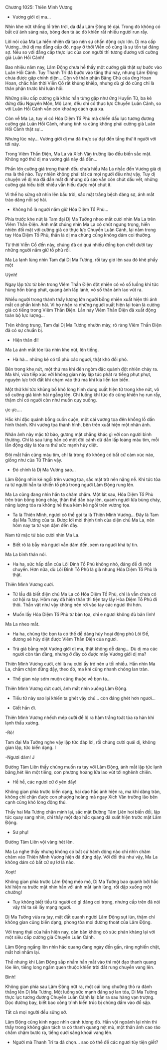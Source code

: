 




Chương 1025: Thiên Mình Vương


- Vương giới dị ma...

Nhìn khe nứt khổng lồ trên trời, da đầu Lâm Động tê dại. Trong đó không có bất cứ ánh sáng nào, bóng đen tà ác đó khiến rất nhiều người run rẩy.

Lời nói của Ma La hiển nhiên đã tạo nên sự chấn động cực lớn. Dị ma cấp Vương...thứ dị ma đẳng cấp đó, ngay ở thời Viễn cổ cũng là sự tồn tại đáng sợ. Nếu so với đẳng cấp thực lực của con người thì tương đương với cường giả Luân Hồi Cảnh!

Bao nhiêu năm nay, Lâm Động chưa hề thấy một cường giả thật sự bước vào Luân Hồi Cảnh. Tuy Thanh Trĩ đã bước vào tầng thứ này, nhưng Lâm Động chưa được gặp chính diện....Còn về thân phận Băng Chủ của ứng Hoan Hoan, chắc hẳn thời Viễn Cổ rất khủng khiếp, nhưng dù gì đó cũng chỉ là thân phận trước khi luân hồi.

Những siêu cấp cường giả khác hắn từng gặp như ứng Huyền Tử, ba kẻ đứng đầu Nguyên Môn, Mộ Lam, đều chí có thực lực Chuyển Luân Cảnh, so với Luân Hồi Cảnh vẫn còn khoảng cách quá xa.

Còn về Ma La, tuy vì có Hỏa Diệm Tổ Phù mà chiến dấu lực tương đương cường giả Luân Hồi Cảnh, nhưng tính ra cũng không phải cường giả Luân Hồi Cảnh thật sự...

Nhưng lúc này... Vương giới dị ma đã thực sự đạt đến tầng thứ ít người với tới này.

Trong Viêm Thần Điện, Ma La và Xích Vân trưởng lão đều biến sắc mặt. Không ngờ thứ dị ma vương giả này đã đến...

Phần lớn cường giả trong thành đều chưa hiểu Ma La nhắc đến Vương giả dị ma là thế nào. Tuy nhiên không phải tất cả mọi người đều như vậy. Tuy dị chuyện về dị ma đã dần mất đi nhưng dù sao vẫn còn chút dấu vết, những cường giả hiểu biết nhiều vẫn hiểu được một chút ít.

Vì thế họ sững sờ nhìn lên bầu trời, sắc mặt trắng bệch đáng sợ, ánh mắt trào dâng nỗi sợ hãi.

- Không hổ là người nắm giữ Hỏa Diệm Tổ Phù...

Phía trước khe nứt là Tam đại Dị Ma Tướng nheo mắt cười nhìn Ma La trên Viêm Thần Điện. Ánh mắt chúng nhìn Ma La có chút ngưng trọng, hiển nhiên đối mặt với cường giả có thực lực Chuyển Luân Cảnh, lại nắm trong tay Hỏa Diệm Tổ Phù, thân là dị ma chúng cũng không dám coi thường.

Từ thời Viễn Cổ đến này, chúng đã có quá nhiều đồng bọn chết dưới tay những người nắm giữ tổ phù rối.

Ma La lạnh lùng nhìn Tam đại Dị Ma Tướng, rồi tay giơ lên sau đó khẽ phẩy một

Uỳnh!

Ngay lập tức từ bên trong Viêm Thần Điện đột nhiên có vô số luồng khí tức hùng hồn bùng phát, quang ảnh lấp lánh, vô số thân ảnh lao vút ra.

Nhiều người trong thành thấy lượng lớn người bỗng nhiên xuất hiện thì ánh mắt có phần kinh hãi. Vì họ nhận ra những người xuất hiện lại toàn là cường giả có tiếng trong Viêm Thần Điện. Lần này Viêm Thần Điện đã xuất động toàn bộ lực lượng...

Trên không trung, Tam đại Dị Ma Tướng nhướn mày, rõ ràng Viêm Thần Điện đã có sự chuẩn bị.

- Hiện thân đi!

Ma La ánh mắt tóe lửa nhìn khe nút, lên tiếng.

- Hà hà... những kẻ có tổ phù các ngươi, thật khó đối phó.

Bên trong khe nứt, một thứ ma khi đên ngòm đặc quánh đột nhiên chảy ra. Ma khí, vừa tiếp xúc với không gian này lập tức phát ra tiếng phụt phụt, nguyên lực trời đất khi chạm vào thứ ma khi kia liền tan biến.

Một thứ khí tức khủng bố khó lòng hình dung xuất hiện từ trong khe nứt, vô số cường giả kinh hãi ngẩng lên. Chỉ luồng khí tức đó cũng khiến họ run rẩy, thậm chí có người còn như muốn quỵ xuống.

ực ực....

Hắc khí đặc quánh bỗng cuồn cuộn, một cái vương tọa đên khổng lồ dần hình thành. Khi vương tọa thành hình, bên trên xuất hiện một nhân ảnh.

Nhân ảnh này mặc tử bào, gương mặt chẳng khác gì với con người bình thường. Chỉ là sau lưng hắn có một đôi cánh dữ dằn lấp loáng màu tím, mỗi lần động dậy là tỏa ra thứ sức mạnh hủy diệt.

Đôi mắt hắn cũng màu tím, chí là trong đó không có bất cứ cảm xúc nào, giống như của Tử Thần vậy.

- Đó chính là Dị Ma Vương sao...

Lâm Động nhìn kẻ ngồi trên vương tọa, sắc mặt trở nên nặng nề. Khí tức tỏa ra từ người hắn ta khiến tổ phù trong người Lâm Động rung lên.

Ma La cũng đang nhìn hắn ta chăm chăm. Một lát sau, Hỏa Diệm Tổ Phù trên trán bỗng bùng cháy, thân thể dần bay lên, quanh người lửa bùng cháy, năng lượng tỏa ra không hề thua kém kẻ ngồi trên vương tọa.

- Ta là Thiên Mình, ngươi có thể gọi ta là Thiên Mình Vương... Đây là Tam đại Ma Tướng của ta. Được lời mời thịnh tình của diện chủ Ma La, nên hôm nay ta từ vạn dặm đến đây.

Nam từ mặc tử bào cười nhìn Ma La.

- Biết rõ là bẫy mà ngươi vẫn dám đến, xem ra ngươi khá tự tin.

Ma La bình thản nói.

- Ha ha, sức hấp dẫn của Lôi Đình Tổ Phù không nhỏ, đảng để đi một chuyến. Hơn nữa, dù Lôi Đình Tổ Phù là giả nhưng Hỏa Diệm Tổ Phù là thật.

Thiên Mình Vương cười.

- Từ lầu đã biết điện chủ Ma La có Hỏa Diệm Tổ Phù, chỉ là vẫn chưa có cơ hội ra tay. Hôm nay đã hiện thân thì tiện tay lấy Hòa Diệm Tổ Phù đi thôi. Thần vật như vậy không nên rơi vào tay các ngươi thì hơn.

- Muốn lấy Hỏa Diệm Tổ Phù từ bản tọa, chỉ e ngươi không đủ bản lĩnh!

Ma La nheo mắt.

- Ha ha, chủng tộc bọn ta có thể dễ dàng hủy hoại động phủ Lôi Đế, đương sẽ hủy diệt được Viêm Thần Điện của ngươi.

- Trả giá bằng một Vương giới dị ma, thật không dễ dàng... Dù dị ma các ngươi còn tàn đàng, nhưng ở đây có được mấy Vương giới dị ma?

Thiên Mình Vương cười, chỉ là nụ cười ấy trở nên u tối nhiều. Hắn nhìn Ma La, chầm chậm đứng dậy, theo đó, ma khí cũng nhanh chóng lan tràn.

- Thế gian này sớm muộn cũng thuộc về bọn ta...

Thiên Mình Vương dứt cười, ánh mắt nhìn xuống Lâm Động.

- Tiểu tử này sao lại khiến ta ghét vậy chú... còn đáng ghét hơn ngươi...

- Giết hắn đi.

Thiên Mình Vương nhếch mép cười để lộ ra hàm trắng toát tỏa ra hàn khí lạnh thấu xương.

-Rõ!

Tam đại Ma Tướng nghe vậy lập tức đáp lời, rồi chúng cười quái dị, không gian lập, tức biến dạng. l

-Ngươi dám! J

Đường Tâm Liên thấy chúng muốn ra tay với Lâm Động, ánh mắt lập tức lạnh băng,hét lên một tiếng, con phượng hoàng lửa lao vút tới nghênh chiến.

- Hề hề, các ngươi cứ ở yên đấy!

Không gian phía trước biến dạng, hai dạo hắc ảnh hiện ra, ma khí dâng tràn, không chỉ chặn được con phượng hoàng mà ngay Xích Vân trưởng lão bên cạnh cũng khó lòng động thủ.

Thấy hai Ma Tướng chặn mình lại, sắc mặt Đường Tâm Liên hoi biến đổi, lập tức quay sang nhìn, chỉ thấy một dạo hắc quang dã xuất hiện trước mặt Lâm Động.

- Sư phụ!

Đường Tâm Liên vội vàng hét lên.

Ma La nghe thấy nhưng không có bất cứ hành dộng nào chỉ nhìn chăm chăm vào Thiên Mình Vương hiện đã đứng dậy. Với đối thủ như vậy, Ma La không dám có bất cứ sự lơ là nào.

Xoẹt!

Không gian phía trước Lâm Động méo mó, Dị Ma Tướng bao quanh bởi hắc khí hiện ra trước mặt nhìn hắn với ánh mắt lạnh lùng, rồi dập xuống một chưởng!

- Tuy không biết tiểu tử ngươi có gì đáng coi trọng, nhưng cấp trên đã nói vậy thì ta sẽ lấy mạng ngươi.

Dị Ma Tướng vừa ra tay, mặt đất quanh người Lâm Động sụt lún, thậm chí không gian cũng biến dạng, phong tỏa mọi đường thoát của Lâm Động.

Với trạng thái của hắn hiện nay, căn bản không có sức phản kháng lại với một siêu cấp cường giả Chuyển Luân Cảnh.

Lâm Động ngẩng lên nhìn hắc quang đang ngày đến gần, răng nghiến chặt, mắt hơi nhắm lại.

Thế nhưng khi Lâm Động sắp nhắm hẳn mắt vào thì một đạo thanh quang lóe lên, tiếng long ngâm quen thuộc khiến trời đất rung chuyển vang lên.

Binh!

Không gian phía sau Lâm Động nứt ra, một cái long chưởng thò ra đánh thẳng lên Dị Ma Tướng. Một luồng sức mạnh đáng sợ lan tỏa, Di Ma Tướng thực lực tương đương Chuyển Luân Cảnh lại bắn ra sau hàng vạn trượng. Dọc đường bay, biết bao công trình kiến trúc bị chúng dầm vào đổ sập.

Tất cả mọi người đều sững sờ.

Lâm Động cũng kinh ngạc nhìn cảnh tượng đó. Hắn vội ngoảnh lại nhìn thì thấy trong không gian tách ra có thanh quang mịt mù, một thân ảnh cao ráo chầm chậm bước ra, tiếng cười sảng khoái vang lên.

- Người mà Thanh Trĩ ta đã chọn... sao có thể để các ngươi tùy tiện giết?




